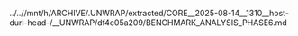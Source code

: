 ../..//mnt/h/ARCHIVE/.UNWRAP/extracted/CORE__2025-08-14__1310__host-duri-head-/__UNWRAP/df4e05a209/BENCHMARK_ANALYSIS_PHASE6.md